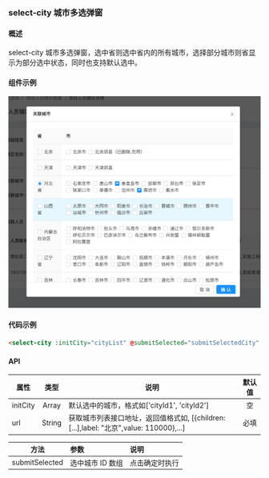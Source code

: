 ### select-city 城市多选弹窗

#### 概述

select-city 城市多选弹窗，选中省则选中省内的所有城市，选择部分城市则省显示为部分选中状态，同时也支持默认选中。

#### 组件示例
![select-city](./pics/select-city.png)

#### 代码示例

```html
<select-city :initCity="cityList" @submitSelected="submitSelectedCity" :url="/api/v1/city/tree"/>
```

#### API

| 属性 | 类型 | 说明 | 默认值 |
| ------ | :------: | ------ | :------: |
| initCity | Array | 默认选中的城市，格式如['cityId1', 'cityId2'] | 空 |
| url | String | 获取城市列表接口地址，返回值格式如, [{children: [...],label: "北京",value: 110000},...] | 必填 |

| 方法 | 参数 | 说明 |
| ------ | :------ | :------ |
submitSelected | 选中城市 ID 数组 | 点击确定时执行 |
